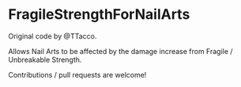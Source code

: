 # FragileStrengthForNailArts
Original code by @TTacco.

Allows Nail Arts to be affected by the damage increase from Fragile / Unbreakable Strength.

Contributions / pull requests are welcome!